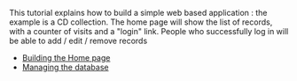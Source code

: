 This tutorial explains how to build a simple web based application : the example is a CD collection. The home page will show the list of records, with a counter of visits and a "login" link. People who successfully log in will be able to add / edit / remove records

  * [Building the Home page](HomePage.md)
  * [Managing the database](ManagingDatabase.md)